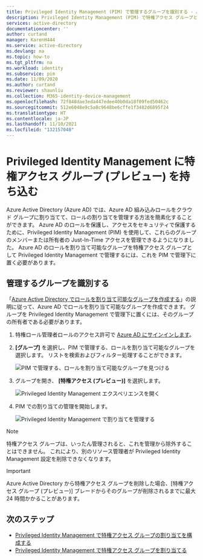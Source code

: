 ```yaml
---
title: Privileged Identity Management (PIM) で管理するグループを識別する - Azure AD | Microsoft Docs
description: Privileged Identity Management (PIM) で特権アクセス グループとして管理するために、ロール割り当て可能なグループをオンボードする方法について説明します。
services: active-directory
documentationcenter: ''
author: curtand
manager: KarenH444
ms.service: active-directory
ms.devlang: na
ms.topic: how-to
ms.tgt_pltfrm: na
ms.workload: identity
ms.subservice: pim
ms.date: 11/09/2020
ms.author: curtand
ms.reviewer: shaunliu
ms.collection: M365-identity-device-management
ms.openlocfilehash: 72f848dae3eda447edee40b0da18f09fed50462c
ms.sourcegitcommit: 512e6048e9c5a8c9648be6cffe1f3482d6895f24
ms.translationtype: HT
ms.contentlocale: ja-JP
ms.lasthandoff: 11/10/2021
ms.locfileid: "132157048"
---
```

# <a name="bring-privileged-access-groups-preview-into-privileged-identity-management"></a>Privileged Identity Management に特権アクセス グループ (プレビュー) を持ち込む

Azure Active Directory (Azure AD) では、Azure AD 組み込みロールをクラウド グループに割り当てて、ロールの割り当てを管理する方法を簡素化することができます。 Azure AD のロールを保護し、アクセスをセキュリティで保護するために、Privileged Identity Management (PIM) を使用して、これらのグループのメンバーまたは所有者の Just-In-Time アクセスを管理できるようになりました。 Azure AD のロールを割り当て可能なグループを特権アクセス グループとして Privileged Identity Management で管理するには、これを PIM で管理下に置く必要があります。

## <a name="identify-groups-to-manage"></a>管理するグループを識別する

「[Azure Active Directory でロールを割り当て可能なグループを作成する](../roles/groups-create-eligible.md)」の説明に従って、Azure AD でロールを割り当て可能なグループを作成できます。 グループを Privileged Identity Management で管理下に置くには、そのグループの所有者である必要があります。

1. 特権ロール管理者ロールのアクセス許可で [Azure AD にサインインします](https://aad.portal.azure.com)。

1. **[グループ]** を選択し、PIM で管理する、ロールを割り当て可能なグループを選択します。 リストを検索およびフィルター処理することができます。

    ![PIM で管理する、ロールを割り当て可能なグループを見つける](./media/groups-discover-groups/groups-list-in-azure-ad.png)

1. グループを開き、 **[特権アクセス (プレビュー)]** を選択します。

    ![Privileged Identity Management エクスペリエンスを開く](./media/groups-discover-groups/groups-discover-groups.png)

1. PIM での割り当ての管理を開始します。

    ![Privileged Identity Management で割り当てを管理する](./media/groups-discover-groups/groups-bring-under-management.png)

> [!NOTE]
> 特権アクセス グループは、いったん管理されると、これを管理から除外することはできません。 これにより、別のリソース管理者が Privileged Identity Management 設定を削除できなくなります。

> [!IMPORTANT]
> Azure Active Directory から特権アクセス グループを削除した場合、[特権アクセス グループ (プレビュー)] ブレードからそのグループが削除されるまでに最大 24 時間かかることがあります。

## <a name="next-steps"></a>次のステップ

- [Privileged Identity Management で特権アクセス グループの割り当てを構成する](pim-resource-roles-configure-role-settings.md)
- [Privileged Identity Management で特権アクセス グループを割り当てる](pim-resource-roles-assign-roles.md)
